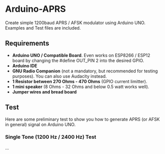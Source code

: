 # Arduino-APRS
Create simple 1200baud APRS / AFSK modulator using Arduino UNO.
Examples and Test files are included.

## Requirements
* **Arduino UNO / Compatible Board**. Even works on ESP8266 / ESP12 board by changing the #define OUT_PIN 2 into the desired GPIO.
* **Arduino IDE**
* **GNU Radio Companion** (not a mandatory, but recommended for testing purposes). You can also use Audacity instead.
* **1 Resistor between 270 Ohms - 470 Ohms** (GPIO current limitter).
* **1 mini speaker** (8 Ohms - 32 Ohms and below 0.5 watt works well).
* **Jumper wires and bread board**

## Test
Here are some preliminary test to show you how to generate APRS (or AFSK in general) signal on Arduino UNO.

### Single Tone (1200 Hz / 2400 Hz) Test 

...
